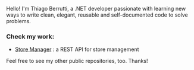 Hello! I'm Thiago Berrutti, a .NET developer passionate with learning new ways to write clean, elegant, reusable and self-documented code to solve problems. 

### Check my work:
- [Store Manager](https://github.com/ThiagoBerrutti/store-manager) : a REST API for store management

Feel free to see my other public repositories, too. Thanks!




<!--
**ThiagoBerrutti/ThiagoBerrutti** is a ✨ _special_ ✨ repository because its `README.md` (this file) appears on your GitHub profile.

Here are some ideas to get you started:

- 🔭 I’m currently working on ...
- 🌱 I’m currently learning ...
- 👯 I’m looking to collaborate on ...
- 🤔 I’m looking for help with ...
- 💬 Ask me about ...
- 📫 How to reach me: ...
- 😄 Pronouns: ...
- ⚡ Fun fact: ...
-->
